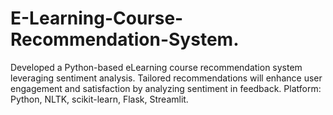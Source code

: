 # E-Learning-Course-Recommendation-System.
Developed a Python-based eLearning course recommendation system leveraging sentiment analysis. Tailored recommendations will enhance user engagement and satisfaction by analyzing sentiment in feedback. Platform: Python, NLTK, scikit-learn, Flask, Streamlit.
